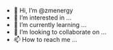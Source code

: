 - 👋 Hi, I’m @zmenergy
- 👀 I’m interested in ...
- 🌱 I’m currently learning ...
- 💞️ I’m looking to collaborate on ...
- 📫 How to reach me ...

<!---
zmenergy/zmenergy is a ✨ special ✨ repository because its `README.md` (this file) appears on your GitHub profile.
You can click the Preview link to take a look at your changes.
--->
